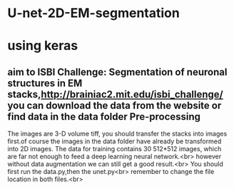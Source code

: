 # U-net-2D-EM-segmentation
using keras
===
aim to ISBI Challenge: Segmentation of neuronal structures in EM stacks,http://brainiac2.mit.edu/isbi_challenge/
you can download the data from the website or find data in the data folder
Pre-processing
---
The images are 3-D volume tiff, you should transfer the stacks into images first.of course the images in the data folder have already be transformed into 2D images. The data for training contains 30 512*512 images, which are far not enough to feed a deep learning neural network.\<br>
however without data augmentation we can still get a good result.\<br>
You should first run the data.py,then the unet.py\<br>
remember to change the file location in both files.\<br>
